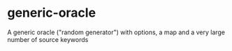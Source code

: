 # generic-oracle
A generic oracle ("random generator") with options, a map and a very large number of source keywords

